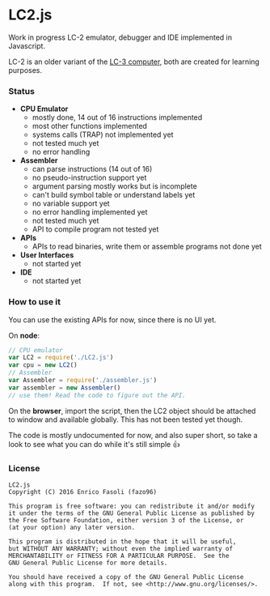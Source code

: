 # LC2.js

Work in progress LC-2 emulator, debugger and IDE implemented in Javascript.

LC-2 is an older variant of the
[LC-3 computer](https://en.wikipedia.org/wiki/LC-3),
both are created for learning purposes.

### Status

- __CPU Emulator__
    - mostly done, 14 out of 16 instructions implemented
    - most other functions implemented
    - systems calls (TRAP) not implemented yet
    - not tested much yet
    - no error handling
- __Assembler__
    - can parse instructions (14 out of 16)
    - no pseudo-instruction support yet
    - argument parsing mostly works but is incomplete
    - can't build symbol table or understand labels yet
    - no variable support yet
    - no error handling implemented yet
    - not tested much yet
    - API to compile program not tested yet
- __APIs__
    - APIs to read binaries, write them or assemble programs not done yet
- __User Interfaces__
    - not started yet
- __IDE__
    - not started yet

### How to use it

You can use the existing APIs for now, since there is no UI yet.

On __node__:

```javascript
// CPU emulator
var LC2 = require('./LC2.js')
var cpu = new LC2()
// Assembler
var Assembler = require('./assembler.js')
var assembler = new Assembler()
// use them! Read the code to figure out the API.
```

On the __browser__, import the script, then the LC2 object should be attached to
window and available globally. This has not been tested yet though.

The code is mostly undocumented for now, and also super short, so take a look
to see what you can do while it's still simple :+1:

### License

    LC2.js
    Copyright (C) 2016 Enrico Fasoli (fazo96)

    This program is free software: you can redistribute it and/or modify
    it under the terms of the GNU General Public License as published by
    the Free Software Foundation, either version 3 of the License, or
    (at your option) any later version.

    This program is distributed in the hope that it will be useful,
    but WITHOUT ANY WARRANTY; without even the implied warranty of
    MERCHANTABILITY or FITNESS FOR A PARTICULAR PURPOSE.  See the
    GNU General Public License for more details.

    You should have received a copy of the GNU General Public License
    along with this program.  If not, see <http://www.gnu.org/licenses/>.
